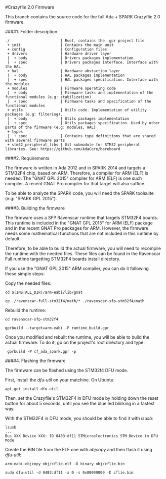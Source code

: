 #Crazyflie 2.0 Firmware

This branch contains the source code for the full Ada + SPARK Crazyflie 2.0 firmware.

####1. Folder description
```
./                       | Root, contains the .gpr project file
 + init                  | Contains the main unit
 + config                | Configuration files
 + drivers               | Hardware driver layer
 |  + body               | Drivers packages implementation
 |  + spec               | Drivers packages interface. Interface with the HAL
 + hal                   | Hardware abstaction layer
 |  + body               | HAL packages implementation
 |  + spec               | HAL packages specification. Interface with the modules
 + modules               | Firmware operating code
 |  + body               | Firmware tasks and implementation of the functional modules (e.g: stabilization)
 |  + spec               | Firmware tasks and specification of the functional modules
 + utils                 | Utils code. Implementation of utility packages (e.g: filtering).
 |  + body               | Utils packages implementation
 |  + spec               | Utils packages specification. Used by other parts of the firmware (e.g: modules, HAL)
 + types
 |  + spec               | Contains type definitions that are shared with several firmware parts
 + stm32_peripheral_libs | Git submodule for STM32 peripheral libraries. See: https://github.com/AdaCore/bareboard
```

####2. Requirements

The firmware is written in Ada 2012 and in SPARK 2014 and targets a STM32F4 chip, based on ARM.
Therefore, a compiler for ARM (ELF) is needed: The "GNAT GPL 2015" compiler for ARM (ELF) is one such compiler.
A recent GNAT Pro compiler for that target will also suffice.

To be able to analyze the SPARK code, you will need the SPARK toolsuite (e.g: "SPARK GPL 2015").

####3. Building the firmware

The firmware uses a SFP Ravenscar runtime that targets STM32F4 boards. This runtime is included in the
"GNAT GPL 2015" for ARM (ELF) package and in the recent GNAT Pro packages for ARM.
However, the firmware needs some mathematical functions that are not included in this runtime by default.

Therefore, to be able to build the actual firmware, you will need to recompile the runtime with
the needed files. These files can be found in the Ravenscar Full runtime targetting STM32F4 boards
install directory.

If you use the "GNAT GPL 2015" ARM compiler, you can do it following these simple steps:

Copy the needed files:
```
cd $(INSTALL_DIR)/arm-eabi/lib/gnat

cp ./ravenscar-full-stm32f4/math/* ./ravenscar-sfp-stm32f4/math
```
Rebuild the runtime:
```
cd ravenscar-sfp-stm32f4

gprbuild --target=arm-eabi -P runtime_build.gpr
```

Once you modified and rebuilt the runtime, you will be able to build the actual firmware.
To do it, go on the project's root directory and type:
```
 gprbuild -P cf_ada_spark.gpr -p
```

####4. Flashing the firmware

The firmware can be flashed using the STM32f4 DFU mode.

First, install the *dfu-util* on your matchine. On Ubuntu:
```
apt-get install dfu-util
```

Then, set the Crazyflie's STM32F4 in DFU mode by holding down the reset button
for about 5 seconds, until you see the blue led blinking in a fastest way.

With the STM32F4 in DFU mode, you should be able to find it with *lsusb*:
```
lsusb
...
Bus XXX Device XXX: ID 0483:df11 STMicroelectronics STM Device in DFU Mode
```

Create the BIN file from the ELF one with *objcopy* and then flash it using *dfu-util*:
```
arm-eabi-objcopy obj/cflie.elf -O binary obj/cflie.bin

sudo dfu-util -d 0483:df11 -a 0 -s 0x08000000 -D cflie.bin
```
